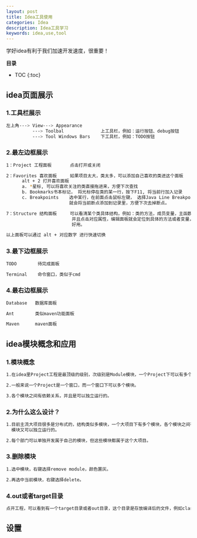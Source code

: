 ```yaml
---
layout: post
title: Idea工具使用
categories: Idea
description: Idea工具学习
keywords: idea,use,tool
---
```


 学好idea有利于我们加速开发速度，很重要！

**目录**

* TOC
{:toc}

## idea页面展示

### 1.工具栏展示

```sh
左上角---> View---> Appearance
          ---> Toolbal              上工具栏，例如：运行按钮、debug按钮
          ---> Tool Windows Bars    下工具栏，例如：TODO按钮
```

### 2.最左边框展示

```sh
1：Project 工程面板       点击打开或关闭

2：Favorites 喜欢面板     如果项目太大，类太多，可以添加自己喜欢的类进这个面板
      alt + 2 打开喜欢面板
      a. *星标, 可以将喜欢关注的类直接拖进来，方便下次查找
      b. Bookmarks书本标记， 将光标停在类的某一行，按下F11, 将当前行加入记录
      c. Breakpoints    选中某行，在前面点击鼠标左键， 选择Java Line Breakpoint
                        就会将当前断点添加到记录里，方便下次去掉断点。

7：Structure 结构面板     可以看清某个类具体结构，例如：类的方法，成员变量，主函数...
                         并且点击对应属性，编辑面板就会定位到具体的方法或者变量，非常
                         好用。

以上面板可以通过 alt + 对应数字 进行快速切换
```

### 3.最下边框展示

```sh
TODO        待完成面板

Terminal    命令窗口，类似于cmd
```

### 4.最右边框展示
```sh
Database   数据库面板

Ant        类似maven功能面板

Maven      maven面板
```

## idea模块概念和应用

### 1.模块概念

```sh
1.在idea里Project工程是最顶级的级别，次级别是Module模块，一个Project下可以有多个Module。

2.一般来说一个Project是一个窗口，而一个窗口下可以多个模块。

3.各个模块之间有依赖关系，并且是可以独立运行的。
```

### 2.为什么这么设计？

```sh
1.目前主流大项目很多是分布式的，结构类似多模块，一个大项目下有多个模块，各个模块之间有依赖关系，
  模块又可以独立运行的。

2.每个部门可以单独开发属于自己的模块，但这些模块都属于这个大项目。
```

### 3.删除模块

```sh
1.选中模块，右键选择remove module，颜色置灰。

2.再选中当前模块，右键选择delete。
```

### 4.out或者target目录

```sh
点开工程，可以看到有一个target目录或者out目录，这个目录是存放编译后的文件，例如class文件。
```

## 设置

